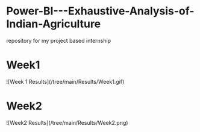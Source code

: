 # Power-BI---Exhaustive-Analysis-of-Indian-Agriculture
repository for my project based internship 
<h1>Week1</h1>
![Week 1 Results](/tree/main/Results/Week1.gif)

<h1>Week2</h1>
![Week2 Results](/tree/main/Results/Week2.png)
